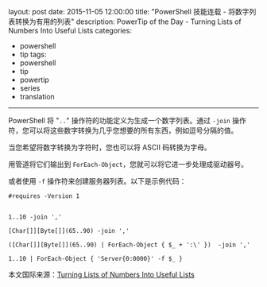 layout: post
date: 2015-11-05 12:00:00
title: "PowerShell 技能连载 - 将数字列表转换为有用的列表"
description: PowerTip of the Day - Turning Lists of Numbers Into Useful Lists
categories:
- powershell
- tip
tags:
- powershell
- tip
- powertip
- series
- translation
---
PowerShell 将 "`..`" 操作符的功能定义为生成一个数字列表。通过 `-join` 操作符，您可以将这些数字转换为几乎您想要的所有东西，例如逗号分隔的值。

当您希望将数字转换为字符时，您也可以将 ASCII 码转换为字母。

用管道将它们输出到 `ForEach-Object`，您就可以将它进一步处理成驱动器号。

或者使用 `-f` 操作符来创建服务器列表。以下是示例代码：

    #requires -Version 1
    
    
    1..10 -join ','
    
    [Char[]][Byte[]](65..90) -join ','
    
    ([Char[]][Byte[]](65..90) | ForEach-Object { $_ + ':\' })  -join ','
    
    1..10 | ForEach-Object { 'Server{0:0000}' -f $_ }

<!--more-->
本文国际来源：[Turning Lists of Numbers Into Useful Lists](http://community.idera.com/powershell/powertips/b/tips/posts/turning-lists-of-numbers-into-useful-lists)

